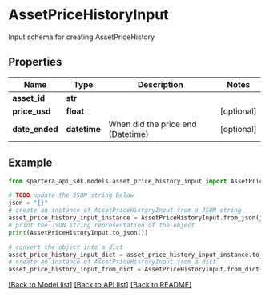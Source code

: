 # AssetPriceHistoryInput

Input schema for creating AssetPriceHistory

## Properties

Name | Type | Description | Notes
------------ | ------------- | ------------- | -------------
**asset_id** | **str** |  | 
**price_usd** | **float** |  | [optional] 
**date_ended** | **datetime** | When did the price end (Datetime) | [optional] 

## Example

```python
from spartera_api_sdk.models.asset_price_history_input import AssetPriceHistoryInput

# TODO update the JSON string below
json = "{}"
# create an instance of AssetPriceHistoryInput from a JSON string
asset_price_history_input_instance = AssetPriceHistoryInput.from_json(json)
# print the JSON string representation of the object
print(AssetPriceHistoryInput.to_json())

# convert the object into a dict
asset_price_history_input_dict = asset_price_history_input_instance.to_dict()
# create an instance of AssetPriceHistoryInput from a dict
asset_price_history_input_from_dict = AssetPriceHistoryInput.from_dict(asset_price_history_input_dict)
```
[[Back to Model list]](../README.md#documentation-for-models) [[Back to API list]](../README.md#documentation-for-api-endpoints) [[Back to README]](../README.md)


